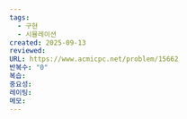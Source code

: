```yaml
---
tags:
  - 구현
  - 시뮬레이션
created: 2025-09-13
reviewed:
URL: https://www.acmicpc.net/problem/15662
반복수: "0"
복습:
중요성:
레이팅:
메모:
---
```

